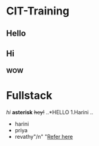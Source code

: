 # CIT-Training
## Hello
## Hi
### WOW
Fullstack
=========
 *hi*
**asterisk**
~~hey!~~
..*HELLO
1.Harini
..
* harini
* priya
* revathy"/n"
 "[Refer here]( https://chatgpt.com/c/66e106f2-37bc-8000-b93c-0496a22d963b)
